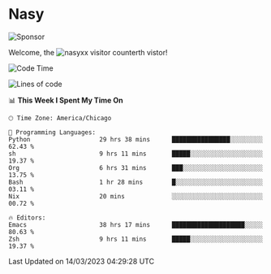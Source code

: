 # Nasy

<!--
<p align="center">
<img height="200" src="https://github-readme-stats.vercel.app/api?username=nasyxx&count_private=true&show_icons=true&theme=dracula&include_all_commits=true"/>
<img height="200" src="https://github-readme-stats.vercel.app/api/top-langs/?username=nasyxx&theme=dracula&hide=html,jupyter+notebook&count_private=true&show_icons=true"/>
</p>

  
----------------
-->

![Sponsor](https://img.shields.io/static/v1.svg?label=Sponsor&message=%E2%9D%A4&logo=GitHub&style=flat&color=pink)
 
Welcome, the ![nasyxx visitor counter](https://count.getloli.com/get/@nasyxx?theme=rule34)th vistor!
 
<!--START_SECTION:waka-->
![Code Time](http://img.shields.io/badge/Code%20Time-3%2C264%20hrs%2022%20mins-blue)

![Lines of code](https://img.shields.io/badge/From%20Hello%20World%20I%27ve%20Written-6.2%20million%20lines%20of%20code-blue)

📊 **This Week I Spent My Time On** 

```text
🕑︎ Time Zone: America/Chicago

💬 Programming Languages: 
Python                   29 hrs 38 mins      ████████████████░░░░░░░░░   62.43 % 
sh                       9 hrs 11 mins       █████░░░░░░░░░░░░░░░░░░░░   19.37 % 
Org                      6 hrs 31 mins       ███░░░░░░░░░░░░░░░░░░░░░░   13.75 % 
Bash                     1 hr 28 mins        █░░░░░░░░░░░░░░░░░░░░░░░░   03.11 % 
Nix                      20 mins             ░░░░░░░░░░░░░░░░░░░░░░░░░   00.72 % 

🔥 Editors: 
Emacs                    38 hrs 17 mins      ████████████████████░░░░░   80.63 % 
Zsh                      9 hrs 11 mins       █████░░░░░░░░░░░░░░░░░░░░   19.37 % 
```


 Last Updated on 14/03/2023 04:29:28 UTC
<!--END_SECTION:waka-->

<!-- ![visitors](https://visitor-badge.laobi.icu/badge?page_id=nasyxx.nasyxx) -->
